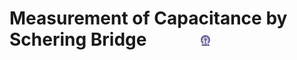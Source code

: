 #  Measurement of Capacitance by Schering Bridge  &nbsp; &nbsp; &nbsp; &nbsp; &nbsp; &nbsp; <img src="images/iitkgp.png" width="3%" />
